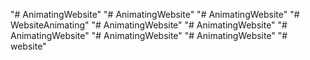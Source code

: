 "# AnimatingWebsite" 
"# AnimatingWebsite" 
"# AnimatingWebsite" 
"# WebsiteAnimating" 
"# AnimatingWebsite" 
"# AnimatingWebsite" 
"# AnimatingWebsite" 
"# AnimatingWebsite" 
"# AnimatingWebsite" 
"# website" 

